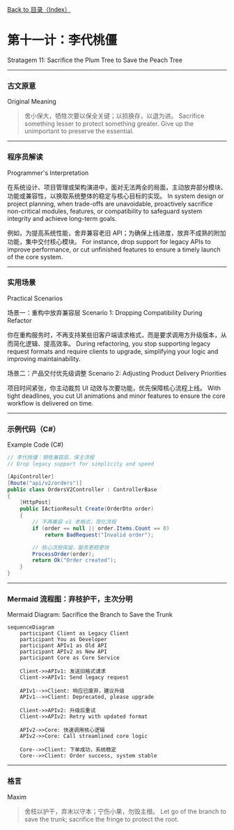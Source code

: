 [Back to 目录（Index）](https://github.com/uwspstar/The-36-Stratagems-for-Programmers/blob/main/Index.md)

# 第十一计：李代桃僵

Stratagem 11: Sacrifice the Plum Tree to Save the Peach Tree

---

### 古文原意

Original Meaning

> 舍小保大，牺牲次要以保全关键；以损换存，以退为进。
> Sacrifice something lesser to protect something greater. Give up the unimportant to preserve the essential.

---

### 程序员解读

Programmer's Interpretation

在系统设计、项目管理或架构演进中，面对无法两全的局面，主动放弃部分模块、功能或兼容性，以换取系统整体的稳定与核心目标的实现。
In system design or project planning, when trade-offs are unavoidable, proactively sacrifice non-critical modules, features, or compatibility to safeguard system integrity and achieve long-term goals.

例如，为提高系统性能，舍弃兼容老旧 API；为确保上线进度，放弃不成熟的附加功能，集中交付核心模块。
For instance, drop support for legacy APIs to improve performance, or cut unfinished features to ensure a timely launch of the core system.

---

### 实用场景

Practical Scenarios

场景一：重构中放弃兼容层
Scenario 1: Dropping Compatibility During Refactor

你在重构服务时，不再支持某些旧客户端请求格式，而是要求调用方升级版本，从而简化逻辑、提高效率。
During refactoring, you stop supporting legacy request formats and require clients to upgrade, simplifying your logic and improving maintainability.

场景二：产品交付优先级调整
Scenario 2: Adjusting Product Delivery Priorities

项目时间紧张，你主动裁剪 UI 动效与次要功能，优先保障核心流程上线。
With tight deadlines, you cut UI animations and minor features to ensure the core workflow is delivered on time.

---

### 示例代码（C#）

Example Code (C#)

```csharp
// 李代桃僵：牺牲兼容层，保主流程
// Drop legacy support for simplicity and speed

[ApiController]
[Route("api/v2/orders")]
public class OrdersV2Controller : ControllerBase
{
    [HttpPost]
    public IActionResult Create(OrderDto order)
    {
        // 不再兼容 v1 老格式，简化流程
        if (order == null || order.Items.Count == 0)
            return BadRequest("Invalid order");

        // 核心流程保留，服务更稳更快
        ProcessOrder(order);
        return Ok("Order created");
    }
}
```

---

### Mermaid 流程图：弃枝护干，主次分明

Mermaid Diagram: Sacrifice the Branch to Save the Trunk

```mermaid
sequenceDiagram
    participant Client as Legacy Client
    participant You as Developer
    participant APIv1 as Old API
    participant APIv2 as New API
    participant Core as Core Service

    Client->>APIv1: 发送旧格式请求  
    Client->>APIv1: Send legacy request

    APIv1-->>Client: 响应已废弃，建议升级  
    APIv1-->>Client: Deprecated, please upgrade

    Client->>APIv2: 升级后重试  
    Client->>APIv2: Retry with updated format

    APIv2->>Core: 快速调用核心逻辑  
    APIv2->>Core: Call streamlined core logic

    Core-->>Client: 下单成功，系统稳定  
    Core-->>Client: Order success, system stable
```

---

### 格言

Maxim

> 舍枝以护干，弃末以守本；宁伤小果，勿毁主根。
> Let go of the branch to save the trunk; sacrifice the fringe to protect the root.
